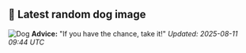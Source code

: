 ## 🐶 Latest random dog image
![Dog](https://images.dog.ceo/breeds/terrier-tibetan/n02097474_3343.jpg)
**Advice:** "If you have the chance, take it!"
*Updated: 2025-08-11 09:44 UTC*
